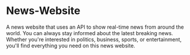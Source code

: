# News-Website
A news website that uses an API to show real-time news from around the world.
You can always stay informed about the latest breaking news. Whether you're interested in politics, business, sports, or entertainment, you'll find everything you need on this news website.
